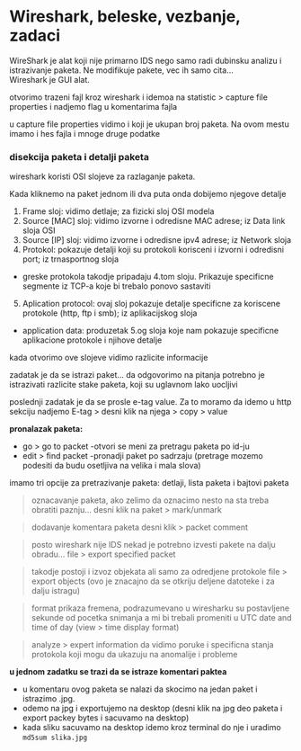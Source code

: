 # Wireshark, beleske, vezbanje, zadaci

WireShark je alat koji nije primarno IDS nego samo radi dubinsku analizu i istrazivanje paketa. Ne modifikuje pakete, vec ih samo cita...  
Wireshark je GUI alat.  

otvorimo trazeni fajl kroz wireshark i idemoa na statistic > capture file properties i nadjemo flag u komentarima fajla  

u capture file properties vidimo i koji je ukupan broj paketa. Na ovom mestu imamo i hes fajla i mnoge druge podatke   

### disekcija paketa i detalji paketa

wireshark koristi OSI slojeve za razlaganje paketa.  

Kada kliknemo na paket jednom ili dva puta onda dobijemo njegove detalje  

1. Frame sloj: vidimo detlaje; za fizicki sloj OSI modela 
2. Source [MAC] sloj: vidimo izvorne i odredisne MAC adrese; iz Data link sloja OSI
3. Source [IP] sloj: vidimo izvorne i odredisne ipv4 adrese; iz Network sloja 
4. Protokol: pokazuje detalji koji su protokoli korisceni i izvorni i odredisni port; iz trnasportnog sloja
- greske protokola takodje pripadaju 4.tom sloju. Prikazuje specificne segmente iz TCP-a koje bi trebalo ponovo sastaviti
5. Aplication protocol: ovaj sloj pokazuje detalje specificne za koriscene protokole (http, ftp i smb); iz aplikacijskog sloja 
- application data: produzetak 5.og sloja koje nam pokazuje specificne aplikacione protokole i njihove detalje 

kada otvorimo ove slojeve vidimo razlicite informacije  

zadatak je da se istrazi paket... da odgovorimo na pitanja potrebno je istrazivati razlicite stake paketa, koji su uglavnom lako uocljivi  

poslednji zadatak je da se prosle e-tag value. Za to moramo da idemo u http sekciju nadjemo E-tag > desni klik na njega > copy  > value  

**pronalazak paketa:**
- go > go to packet -otvori se meni za pretragu paketa po id-ju  
- edit > find packet -pronadji paket po sadrzaju (pretrage mozemo podesiti da budu osetljiva na velika i mala slova)  

imamo tri opcije za pretrazivanje paketa: detlaji, lista paketa i bajtovi paketa  

> oznacavanje paketa, ako zelimo da oznacimo nesto na sta treba obratiti paznju... desni klik na paket > mark/unmark

> dodavanje komentara paketa desni klik > packet comment  

> posto wireshark nije IDS nekad je potrebno izvesti pakete na dalju obradu... file > export specified packet 

> takodje postoji i izvoz objekata ali samo za odredjene protokole file > export objects (ovo je znacajno da se otkriju deljene datoteke i za dalju istragu)  

> format prikaza fremena, podrazumevano u wiresharku su postavljene sekunde od pocetka snimanja a mi bi trebali promeniti u UTC date and time of day (view > time display format)  

> analyze > expert information da vidimo poruke i specificna stanja protokola koji mogu da ukazuju na anomalije i probleme  

**u jednom zadatku se trazi da se istraze komentari paktea**

- u komentaru ovog paketa se nalazi da skocimo na jedan paket i istrazimo .jpg.  
- odemo na jpg i exportujemo na desktop (desni klik na jpg deo paketa i export packey bytes i sacuvamo na desktop)
- kada sliku sacuvamo na desktop idemo kroz terminal do nje i uradimo `md5sum slika.jpg`







































